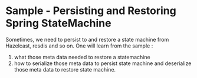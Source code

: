# Sample - Persisting and Restoring Spring StateMachine 
Sometimes, we need to persist to and restore a state machine from Hazelcast, resdis and so on. 
One will learn from the sample :
1. what those meta data needed to restore a statemachine 
2. how to serialize those meta data to persist state machine and deserialize those meta data to restore state machine.
